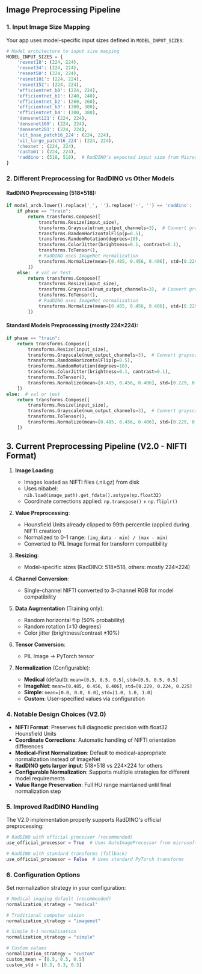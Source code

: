 
## Image Preprocessing Pipeline

### 1. **Input Image Size Mapping**
Your app uses model-specific input sizes defined in `MODEL_INPUT_SIZES`:

```12:60:src/data.py
# Model architecture to input size mapping
MODEL_INPUT_SIZES = {
    'resnet18': (224, 224),
    'resnet34': (224, 224),
    'resnet50': (224, 224),
    'resnet101': (224, 224),
    'resnet152': (224, 224),
    'efficientnet_b0': (224, 224),
    'efficientnet_b1': (240, 240),
    'efficientnet_b2': (260, 260),
    'efficientnet_b3': (300, 300),
    'efficientnet_b4': (380, 380),
    'densenet121': (224, 224),
    'densenet169': (224, 224),
    'densenet201': (224, 224),
    'vit_base_patch16_224': (224, 224),
    'vit_large_patch16_224': (224, 224),
    'chexnet': (224, 224),
    'custom1': (224, 224),
    'raddino': (518, 518),  # RadDINO's expected input size from Microsoft
}
```

### 2. **Different Preprocessing for RadDINO vs Other Models**

#### **RadDINO Preprocessing (518×518)**:
```233:250:src/data.py
if model_arch.lower().replace('_', '').replace('-', '') == 'raddino':
    if phase == "train":
        return transforms.Compose([
            transforms.Resize(input_size),
            transforms.Grayscale(num_output_channels=3),  # Convert grayscale to 3-channel
            transforms.RandomHorizontalFlip(p=0.5),
            transforms.RandomRotation(degrees=10),
            transforms.ColorJitter(brightness=0.1, contrast=0.1),
            transforms.ToTensor(),
            # RadDINO uses ImageNet normalization
            transforms.Normalize(mean=[0.485, 0.456, 0.406], std=[0.229, 0.224, 0.225])
        ])
    else:  # val or test
        return transforms.Compose([
            transforms.Resize(input_size),
            transforms.Grayscale(num_output_channels=3),  # Convert grayscale to 3-channel
            transforms.ToTensor(),
            # RadDINO uses ImageNet normalization
            transforms.Normalize(mean=[0.485, 0.456, 0.406], std=[0.229, 0.224, 0.225])
        ])
```

#### **Standard Models Preprocessing (mostly 224×224)**:
```252:270:src/data.py
if phase == "train":
    return transforms.Compose([
        transforms.Resize(input_size),
        transforms.Grayscale(num_output_channels=3),  # Convert grayscale to 3-channel
        transforms.RandomHorizontalFlip(p=0.5),
        transforms.RandomRotation(degrees=10),
        transforms.ColorJitter(brightness=0.1, contrast=0.1),
        transforms.ToTensor(),
        transforms.Normalize(mean=[0.485, 0.456, 0.406], std=[0.229, 0.224, 0.225])
    ])
else:  # val or test
    return transforms.Compose([
        transforms.Resize(input_size),
        transforms.Grayscale(num_output_channels=3),  # Convert grayscale to 3-channel
        transforms.ToTensor(),
        transforms.Normalize(mean=[0.485, 0.456, 0.406], std=[0.229, 0.224, 0.225])
    ])
```

## 3. **Current Preprocessing Pipeline (V2.0 - NIFTI Format)**

1. **Image Loading**: 
   - Images loaded as NIFTI files (.nii.gz) from disk
   - Uses nibabel: `nib.load(image_path).get_fdata().astype(np.float32)`
   - Coordinate corrections applied: `np.transpose()` + `np.fliplr()`

2. **Value Preprocessing**:
   - Hounsfield Units already clipped to 99th percentile (applied during NIFTI creation)
   - Normalized to 0-1 range: `(img_data - min) / (max - min)`
   - Converted to PIL Image format for transform compatibility

3. **Resizing**: 
   - Model-specific sizes (RadDINO: 518×518, others: mostly 224×224)

4. **Channel Conversion**: 
   - Single-channel NIFTI converted to 3-channel RGB for model compatibility

5. **Data Augmentation** (Training only):
   - Random horizontal flip (50% probability)
   - Random rotation (±10 degrees)
   - Color jitter (brightness/contrast ±10%)

6. **Tensor Conversion**: 
   - PIL Image → PyTorch tensor

7. **Normalization** (Configurable):
   - **Medical** (default): `mean=[0.5, 0.5, 0.5]`, `std=[0.5, 0.5, 0.5]`
   - **ImageNet**: `mean=[0.485, 0.456, 0.406]`, `std=[0.229, 0.224, 0.225]`
   - **Simple**: `mean=[0.0, 0.0, 0.0]`, `std=[1.0, 1.0, 1.0]`
   - **Custom**: User-specified values via configuration

### 4. **Notable Design Choices (V2.0)**

- **NIFTI Format**: Preserves full diagnostic precision with float32 Hounsfield Units
- **Coordinate Corrections**: Automatic handling of NIFTI orientation differences
- **Medical-First Normalization**: Default to medical-appropriate normalization instead of ImageNet
- **RadDINO gets larger input**: 518×518 vs 224×224 for others
- **Configurable Normalization**: Supports multiple strategies for different model requirements
- **Value Range Preservation**: Full HU range maintained until final normalization step

### 5. **Improved RadDINO Handling**

The V2.0 implementation properly supports RadDINO's official preprocessing:

```python
# RadDINO with official processor (recommended)
use_official_processor = True  # Uses AutoImageProcessor from microsoft/rad-dino

# RadDINO with standard transforms (fallback)
use_official_processor = False  # Uses standard PyTorch transforms
```

### 6. **Configuration Options**

Set normalization strategy in your configuration:

```python
# Medical imaging default (recommended)
normalization_strategy = "medical"

# Traditional computer vision
normalization_strategy = "imagenet"

# Simple 0-1 normalization
normalization_strategy = "simple"

# Custom values
normalization_strategy = "custom"
custom_mean = [0.5, 0.5, 0.5]
custom_std = [0.3, 0.3, 0.3]
```